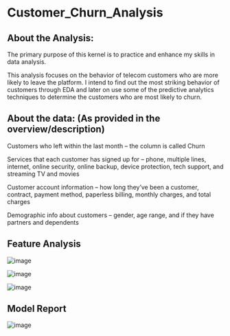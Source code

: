 # Customer_Churn_Analysis

## About the Analysis: 

The primary purpose of this kernel is to practice and enhance my skills in data analysis.

This analysis focuses on the behavior of telecom customers who are more likely to leave the platform. I intend to find out the most striking behavior of customers through EDA and later on use some of the predictive analytics techniques to determine the customers who are most likely to churn.

## About the data: (As provided in the overview/description)

Customers who left within the last month – the column is called Churn

Services that each customer has signed up for – phone, multiple lines, internet, online security, online backup, device protection, tech support, and streaming TV and movies

Customer account information – how long they’ve been a customer, contract, payment method, paperless billing, monthly charges, and total charges

Demographic info about customers – gender, age range, and if they have partners and dependents

## Feature Analysis 

![image](https://github.com/Bamit-2021/Customer_Churn_Analysis/assets/77608956/1643acd3-074d-472d-b679-a8f97faa1a4c)

![image](https://github.com/Bamit-2021/Customer_Churn_Analysis/assets/77608956/43e3d45b-4114-429d-860a-eed08f9ffde4)

![image](https://github.com/Bamit-2021/Customer_Churn_Analysis/assets/77608956/a28dc309-52e6-4356-bed3-340d74a85b37)


## Model Report

![image](https://github.com/Bamit-2021/Customer_Churn_Analysis/assets/77608956/b2081a4a-5c0c-4204-85fa-6472a28eaf51)

